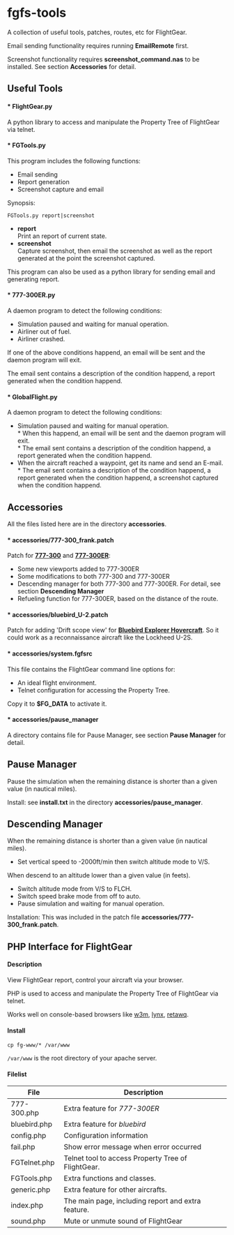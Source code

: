 fgfs-tools
==========

A collection of useful tools, patches, routes, etc for FlightGear.

Email sending functionality requires running __EmailRemote__ first.

Screenshot functionality requires __screenshot_command.nas__ to be installed. See section __Accessories__ for detail.

Useful Tools
------------

#### \* FlightGear.py

A python library to access and manipulate the Property Tree of FlightGear via telnet.

#### \* FGTools.py

This program includes the following functions:

* Email sending
* Report generation
* Screenshot capture and email

Synopsis:

	FGTools.py report|screenshot

* __report__  
  Print an report of current state.
* __screenshot__  
  Capture screenshot, then email the screenshot as well as the report generated at the point the screenshot captured.

This program can also be used as a python library for sending email and generating report.

#### \* 777-300ER.py

A daemon program to detect the following conditions:

* Simulation paused and waiting for manual operation.
* Airliner out of fuel.
* Airliner crashed.

If one of the above conditions happend, an email will be sent and the daemon program will exit.

The email sent contains a description of the condition happend, a report generated when the condition happend.

#### \* GlobalFlight.py

A daemon program to detect the following conditions:

* Simulation paused and waiting for manual operation.  
  \* When this happend, an email will be sent and the daemon program will exit.  
  \* The email sent contains a description of the condition happend, a report generated when the condition happend.
* When the aircraft reached a waypoint, get its name and send an E-mail.  
  \* The email sent contains a description of the condition happend, a report generated when the condition happend, a screenshot captured when the condition happend.

Accessories
-----------

All the files listed here are in the directory **accessories**.

#### \* accessories/777-300_frank.patch

Patch for [__777-300__](https://code.google.com/p/b773-flightgear/) and [__777-300ER__](https://code.google.com/p/b773-flightgear/):

* Some new viewports added to 777-300ER
* Some modifications to both 777-300 and 777-300ER
* Descending manager for both 777-300 and 777-300ER. For detail, see section __Descending Manager__
* Refueling function for 777-300ER, based on the distance of the route.

#### \* accessories/bluebird_U-2.patch

Patch for adding 'Drift scope view' for [__Bluebird Explorer Hovercraft__](http://seahorsecorral.org/data/718dd11bcecce7dd0546f98004d26a2d/bluebird-10.92.zip). So it could work as a reconnaissance aircraft like the Lockheed U-2S.

#### \* accessories/system.fgfsrc

This file contains the FlightGear command line options for:

* An ideal flight environment.
* Telnet configuration for accessing the Property Tree.

Copy it to __$FG_DATA__ to activate it.

#### \* accessories/pause_manager

A directory contains file for Pause Manager, see section __Pause Manager__ for detail.

Pause Manager
-------------

Pause the simulation when the remaining distance is shorter than a given value (in nautical miles).

Install: see **install.txt** in the directory **accessories/pause_manager**.

Descending Manager
------------------

When the remaining distance is shorter than a given value (in nautical miles).

* Set vertical speed to -2000ft/min then switch altitude mode to V/S.

When descend to an altitude lower than a given value (in feets).

* Switch altitude mode from V/S to FLCH.
* Switch speed brake mode from off to auto.
* Pause simulation and waiting for manual operation.

Installation: This was included in the patch file **accessories/777-300_frank.patch**.

PHP Interface for FlightGear
----------------------------

#### Description

View FlightGear report, control your aircraft via your browser.

PHP is used to access and manipulate the Property Tree of FlightGear via telnet.

Works well on console-based browsers like [w3m](http://w3m.sourceforge.net/), [lynx](http://lynx.isc.org/), [retawq](http://retawq.sourceforge.net/).

#### Install

	cp fg-www/* /var/www

`/var/www` is the root directory of your apache server.

#### Filelist

File  | Description
----- | -----------
777-300.php  | Extra feature for _777-300ER_
bluebird.php  | Extra feature for _bluebird_
config.php  | Configuration information
fail.php  | Show error message when error occurred
FGTelnet.php  | Telnet tool to access Property Tree of FlightGear.
FGTools.php  | Extra functions and classes.
generic.php  | Extra feature for other aircrafts.
index.php  | The main page, including report and extra feature.
sound.php  | Mute or unmute sound of FlightGear

